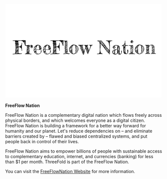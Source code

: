 ![freeflownation logo](./img/freeflownation_logo.jpg)

**FreeFlow Nation**

FreeFlow Nation is a complementary digital nation which flows freely across physical borders, and which welcomes everyone as a digital citizen. FreeFlow Nation is building a framework for a better way forward for humanity and our planet.  Let's reduce dependencies on – and eliminate barriers created by – flawed and biased centralized systems, and put people back in control of their lives.

FreeFlow Nation aims to empower billions of people with sustainable access to complementary education, internet, and currencies (banking) for less than $1 per month. ThreeFold is part of the FreeFlow Nation.

You can visit the [FreeFlowNation Website](https://freeflownation.org) for more information.
